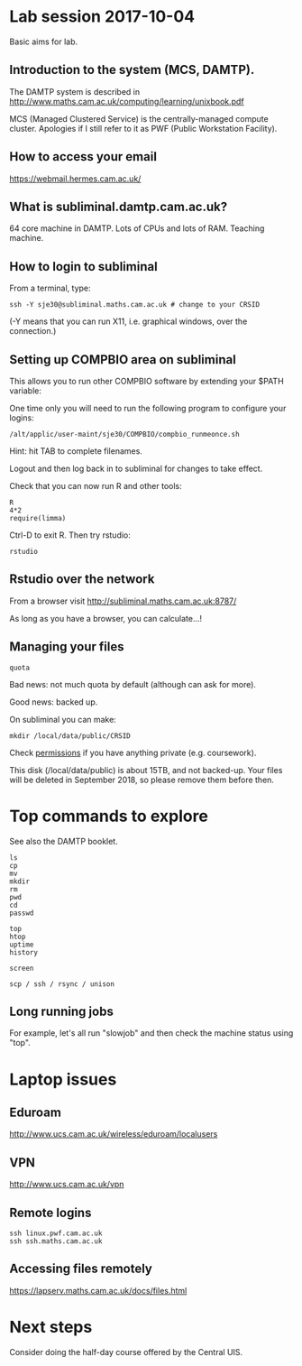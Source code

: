 # Lab session 2017-10-04

Basic aims for lab.

## Introduction to the system (MCS, DAMTP).


The DAMTP system is described in http://www.maths.cam.ac.uk/computing/learning/unixbook.pdf

MCS (Managed Clustered Service) is the centrally-managed compute
cluster.  Apologies if I still refer to it as PWF (Public Workstation
Facility).


## How to access your email

https://webmail.hermes.cam.ac.uk/

## What is subliminal.damtp.cam.ac.uk?

64 core machine in DAMTP.  Lots of CPUs and lots of RAM.  Teaching machine.

## How to login to subliminal

From a terminal, type:

    ssh -Y sje30@subliminal.maths.cam.ac.uk # change to your CRSID

(-Y means that you can run X11, i.e. graphical windows, over the connection.)


## Setting up COMPBIO area on subliminal

This allows you to run other COMPBIO software by extending your $PATH variable:


One time only you will need to run the following program to configure
your logins:

    /alt/applic/user-maint/sje30/COMPBIO/compbio_runmeonce.sh

Hint: hit TAB to complete filenames.

Logout and then log back in to subliminal for changes to take effect.

Check that you can now run R and other tools:

    R
    4*2
    require(limma)

Ctrl-D to exit R.  Then try rstudio:

    rstudio
	

## Rstudio over the network

From a browser visit  http://subliminal.maths.cam.ac.uk:8787/

As long as you have a browser, you can calculate...!

## Managing your files

    quota

Bad news: not much quota by default (although can ask for more).

Good news: backed up.


On subliminal you can make:

    mkdir /local/data/public/CRSID
	
Check
[permissions](https://en.wikipedia.org/wiki/File_system_permissions)
if you have anything private (e.g. coursework).

This disk (/local/data/public) is about 15TB, and not backed-up.  Your
files will be deleted in September 2018, so please remove them before then.


# Top commands to explore

See also the DAMTP booklet.

```
ls
cp
mv
mkdir
rm
pwd
cd
passwd

top
htop
uptime
history

screen

scp / ssh / rsync / unison
```

## Long running jobs

For example, let's all run "slowjob" and then check the machine status
using "top".


# Laptop issues

## Eduroam

http://www.ucs.cam.ac.uk/wireless/eduroam/localusers


## VPN

http://www.ucs.cam.ac.uk/vpn

## Remote logins

    ssh linux.pwf.cam.ac.uk
    ssh ssh.maths.cam.ac.uk

## Accessing files remotely

https://lapserv.maths.cam.ac.uk/docs/files.html

# Next steps

Consider doing the half-day course offered by the Central UIS.


